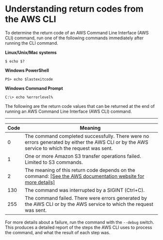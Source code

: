 # Understanding return codes from the AWS CLI<a name="cli-usage-returncodes"></a>

To determine the return code of an AWS Command Line Interface \(AWS CLI\) command, run one of the following commands immediately after running the CLI command\.

**Linux/Unix/Mac systems**

```
$ echo $?
```

**Windows PowerShell**

```
PS> echo $lastexitcode
```

**Windows Command Prompt**

```
C:\> echo %errorlevel%
```

The following are the return code values that can be returned at the end of running an AWS Command Line Interface \(AWS CLI\) command\.


****  

| Code | Meaning | 
| --- | --- | 
| 0 | The command completed successfully\. There were no errors generated by either the AWS CLI or by the AWS service to which the request was sent\. | 
| 1 | One or more Amazon S3 transfer operations failed\. Limited to S3 commands\. | 
| 2 |  The meaning of this return code depends on the command:  [\[See the AWS documentation website for more details\]](http://docs.aws.amazon.com/cli/latest/userguide/cli-usage-returncodes.html)  | 
| 130 | The command was interrupted by a SIGINT \(Ctrl\+C\)\. | 
| 255 | The command failed\. There were errors generated by the AWS CLI or by the AWS service to which the request was sent\. | 

For more details about a failure, run the command with the `--debug` switch\. This produces a detailed report of the steps the AWS CLI uses to process the command, and what the result of each step was\.